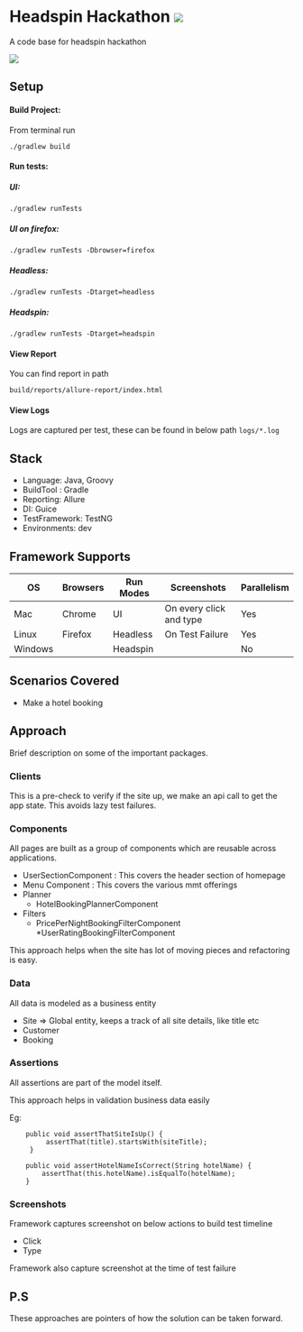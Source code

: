 # Headspin Hackathon ![](https://github.com/KrishnB/useremulationartist_headspinhackathon/workflows/Headspin%20Hackathon%20Automation%20CI/badge.svg)

A code base for headspin hackathon

![](docs/run.gif)

## Setup

#### Build Project:
From terminal run
```$xslt
./gradlew build
```
#### Run tests: 

##### UI:

```$xslt
./gradlew runTests
```

##### UI on firefox:

```$xslt
./gradlew runTests -Dbrowser=firefox
```

##### Headless:

```$xslt
./gradlew runTests -Dtarget=headless
```

##### Headspin:

```$xslt
./gradlew runTests -Dtarget=headspin
```

#### View Report
You can find report in path

`build/reports/allure-report/index.html`

#### View Logs
Logs are captured per test, these can be found in below path
`logs/*.log`

## Stack
* Language: Java, Groovy
* BuildTool : Gradle
* Reporting: Allure
* DI: Guice
* TestFramework: TestNG
* Environments: dev

## Framework Supports

| OS        | Browsers |Run Modes| Screenshots            |Parallelism|
| --------- | ---------|---------|------------------------|-----------|
| Mac       | Chrome   | UI      | On every click and type| Yes       |
| Linux     | Firefox  | Headless| On Test Failure        | Yes       |
| Windows   |          | Headspin|                        | No        |

## Scenarios Covered
* Make a hotel booking

## Approach

Brief description on some of the important packages.

### Clients
This is a pre-check to verify if the site up, we make an api call to get the app state.
This avoids lazy test failures.


### Components
All pages are built as a group of components which are reusable across applications.

* UserSectionComponent : This covers the header section of homepage
* Menu Component : This covers the various mmt offerings  
* Planner
    * HotelBookingPlannerComponent
* Filters
    * PricePerNightBookingFilterComponent
    *UserRatingBookingFilterComponent
    
This approach helps when the site has lot of moving pieces and refactoring is easy.

### Data
All data is modeled as a business entity 

* Site => Global entity, keeps a track of all site details, like title etc
* Customer
* Booking


### Assertions

All assertions are part of the model itself.

This approach helps in validation business data easily

Eg:

```$java
    public void assertThatSiteIsUp() {
         assertThat(title).startsWith(siteTitle);
     }
```

```$xslt
    public void assertHotelNameIsCorrect(String hotelName) {
        assertThat(this.hotelName).isEqualTo(hotelName);
    }
```

### Screenshots

Framework captures screenshot on below actions to build test timeline
* Click
* Type

Framework also capture screenshot at the time of test failure

## P.S
These approaches are pointers of how the solution can be taken  forward.


